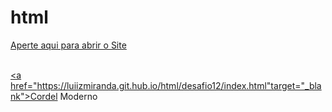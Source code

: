 # html
 
<a href="https://luiizmiranda.github.io/html/desafios/site/index.html" target="_blank">Aperte aqui para abrir o Site
<br>
<br>

<a href="https://luiizmiranda.git.hub.io/html/desafio12/index.html"target="_blank">Cordel Moderno </a>